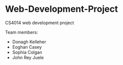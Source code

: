 # Web-Development-Project
CS4014 web development project

Team members:
- Donagh Kelleher
- Eoghan Casey
- Sophia Colgan
- John Rey Juele
